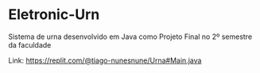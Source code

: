 # Eletronic-Urn
Sistema de urna desenvolvido em Java como Projeto Final no 2º semestre da faculdade

Link: https://replit.com/@tiago-nunesnune/Urna#Main.java
